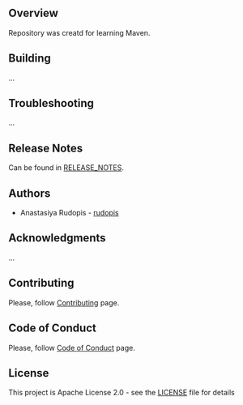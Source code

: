 ## Overview
Repository was creatd for learning Maven.

## Building
...

## Troubleshooting
...

## Release Notes
Can be found in [RELEASE_NOTES](RELEASE_NOTES.md).

## Authors
* Anastasiya Rudopis - [rudopis](https://github.com/rudopis)

## Acknowledgments
...

## Contributing
Please, follow [Contributing](CONTRIBUTING.md) page.

## Code of Conduct
Please, follow [Code of Conduct](CODE_OF_CONDUCT.md) page.

## License
This project is Apache License 2.0 - see the [LICENSE](LICENSE) file for details
